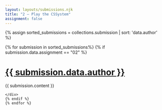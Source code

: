 ```yaml
---
layout: layouts/submissions.njk
title: "2 — Play the CSSystem"
assignment: false
---
```



{% assign sorted_submissions = collections.submission | sort: 'data.author' %} 

{% for submission in sorted_submissions%}
{% if submission.data.assignment == "02" %}

<div class="post"> 
	<h1><a href="{{submission.url}}">{{ submission.data.author }}</a></h1>
		{{ submission.content }}

	</div>
	{% endif %}
	{% endfor %}
